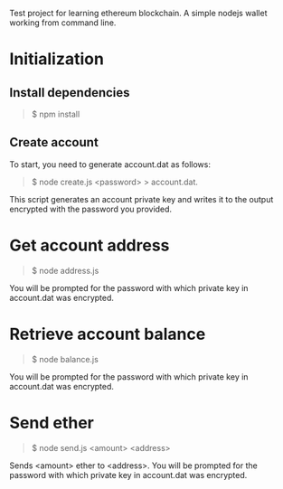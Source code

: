 Test project for learning ethereum blockchain. A simple nodejs wallet working from command line.

# Initialization

## Install dependencies

> $ npm install

## Create account

To start, you need to generate account.dat as follows:

> $ node create.js &lt;password&gt; > account.dat.

This script generates an account private key and writes it to the output encrypted with the password you provided.

# Get account address

> $ node address.js

You will be prompted for the password with which private key in account.dat was encrypted.

# Retrieve account balance

> $ node balance.js

You will be prompted for the password with which private key in account.dat was encrypted.

# Send ether

> $ node send.js &lt;amount&gt; &lt;address&gt;

Sends &lt;amount&gt; ether to &lt;address&gt;.
You will be prompted for the password with which private key in account.dat was encrypted.
